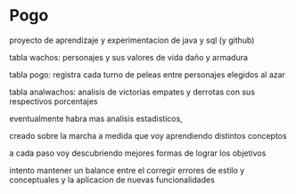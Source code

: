 # Pogo

proyecto de aprendizaje y experimentacion de java y sql (y github)

tabla wachos: personajes y sus valores de vida daño y armadura

tabla pogo: registra cada turno de peleas entre personajes elegidos al azar

tabla analwachos: analisis de victorias empates y derrotas con sus respectivos porcentajes

eventualmente habra mas analisis estadisticos,

creado sobre la marcha a medida que voy aprendiendo distintos conceptos

a cada paso voy descubriendo mejores formas de lograr los objetivos

intento mantener un balance entre el corregir errores de estilo y conceptuales y la aplicacion de nuevas funcionalidades
